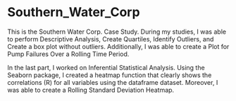 # Southern_Water_Corp

This is the Southern Water Corp. Case Study.
During my studies, I was able to perform Descriptive Analysis, Create Quartiles, Identify Outliers, and Create a box plot without outliers. 
Additionally, I was able to create a Plot for Pump Failures Over a Rolling Time Period. 

In the last part, I worked on Inferential Statistical Analysis. 
Using the Seaborn package, I created a heatmap function that clearly shows the correlations (R) for all variables using the dataframe dataset. 
Moreover, I was able to create a Rolling Standard Deviation Heatmap.

